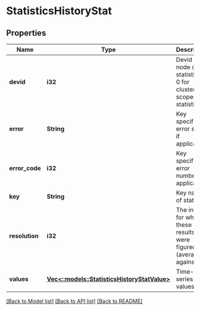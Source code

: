 # StatisticsHistoryStat

## Properties
Name | Type | Description | Notes
------------ | ------------- | ------------- | -------------
**devid** | **i32** | Devid of node of statistic or 0 for cluster scoped statistics. | [default to null]
**error** | **String** | Key specific error string, if applicable. | [optional] [default to null]
**error_code** | **i32** | Key specific error number, if applicable. | [optional] [default to null]
**key** | **String** | Key name of statistic. | [default to null]
**resolution** | **i32** | The interval for which these results were figured (averaged against.) | [default to null]
**values** | [**Vec<::models::StatisticsHistoryStatValue>**](StatisticsHistoryStatValue.md) | Time-series values. | [optional] [default to null]

[[Back to Model list]](../README.md#documentation-for-models) [[Back to API list]](../README.md#documentation-for-api-endpoints) [[Back to README]](../README.md)


